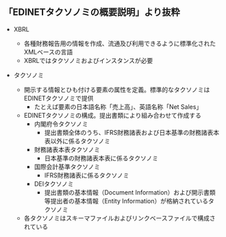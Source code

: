 ## 「EDINETタクソノミの概要説明」より抜粋
- XBRL
  - 各種財務報告用の情報を作成、流通及び利用できるように標準化されたXMLベースの言語
  - XBRLではタクソノミおよびインスタンスが必要

- タクソノミ
  - 開示する情報とひも付ける要素の属性を定義。標準的なタクソノミはEDINETタクソノミで提供
    - たとえば要素の日本語名称「売上高」、英語名称「Net Sales」
  - EDINETタクソノミの構成。提出書類により組み合わせて作成する
    - 内閣府令タクソノミ
      - 提出書類全体のうち、IFRS財務諸表および日本基準の財務諸表本表以外に係るタクソノミ
    - 財務諸表本表タクソノミ
      - 日本基準の財務諸表本表に係るタクソノミ
    - 国際会計基準タクソノミ
      - IFRS財務諸表に係るタクソノミ
    - DEIタクソノミ
      - 提出書類の基本情報（Document Information）および開示書類等提出者の基本情報（Entity Information）が格納されているタクソノミ
  - 各タクソノミはスキーマファイルおよびリンクベースファイルで構成されている
